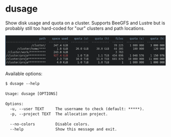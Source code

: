 # dusage

Show disk usage and quota on a cluster.
Supports BeeGFS and Lustre but is probably still too hard-coded for "our" clusters
and path locations.

![screenshot](img/screenshot.png)

Available options:

```console
$ dusage --help

Usage: dusage [OPTIONS]

Options:
  -u, --user TEXT     The username to check (default: *****).
  -p, --project TEXT  The allocation project.

  --no-colors         Disable colors.
  --help              Show this message and exit.
```

